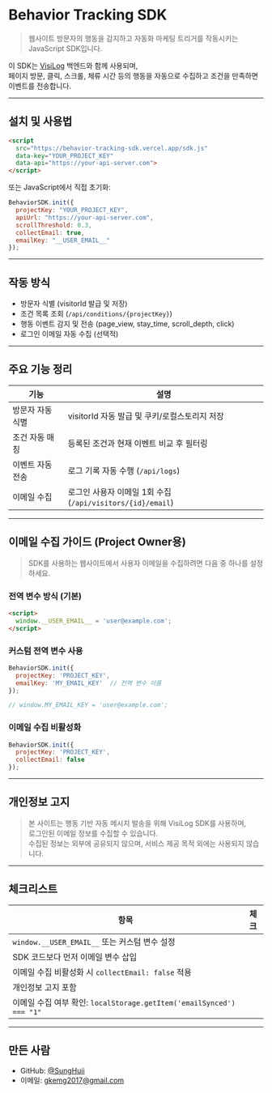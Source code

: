 # Behavior Tracking SDK

> 웹사이트 방문자의 행동을 감지하고 자동화 마케팅 트리거를 작동시키는 JavaScript SDK입니다.

이 SDK는 [VisiLog](https://github.com/SungHuii/sdk-behavior-trigger-mvp) 백엔드와 함께 사용되며,  
페이지 방문, 클릭, 스크롤, 체류 시간 등의 행동을 자동으로 수집하고 조건을 만족하면 이벤트를 전송합니다.

---

## 설치 및 사용법

```html
<script 
  src="https://behavior-tracking-sdk.vercel.app/sdk.js" 
  data-key="YOUR_PROJECT_KEY" 
  data-api="https://your-api-server.com">
</script>
```

또는 JavaScript에서 직접 초기화:

```js
BehaviorSDK.init({
  projectKey: "YOUR_PROJECT_KEY",
  apiUrl: "https://your-api-server.com",
  scrollThreshold: 0.3,
  collectEmail: true,
  emailKey: "__USER_EMAIL__"
});
```

---

## 작동 방식

- 방문자 식별 (visitorId 발급 및 저장)
- 조건 목록 조회 (`/api/conditions/{projectKey}`)
- 행동 이벤트 감지 및 전송 (page_view, stay_time, scroll_depth, click)
- 로그인 이메일 자동 수집 (선택적)

---

## 주요 기능 정리

| 기능            | 설명 |
|------------------|------|
| 방문자 자동 식별 | visitorId 자동 발급 및 쿠키/로컬스토리지 저장 |
| 조건 자동 매칭   | 등록된 조건과 현재 이벤트 비교 후 필터링 |
| 이벤트 자동 전송 | 로그 기록 자동 수행 (`/api/logs`) |
| 이메일 수집      | 로그인 사용자 이메일 1회 수집 (`/api/visitors/{id}/email`) |

---

## 이메일 수집 가이드 (Project Owner용)

> SDK를 사용하는 웹사이트에서 사용자 이메일을 수집하려면 다음 중 하나를 설정하세요.

### 전역 변수 방식 (기본)

```html
<script>
  window.__USER_EMAIL__ = 'user@example.com';
</script>
```

### 커스텀 전역 변수 사용

```js
BehaviorSDK.init({
  projectKey: 'PROJECT_KEY',
  emailKey: 'MY_EMAIL_KEY'  // 전역 변수 이름
});

// window.MY_EMAIL_KEY = 'user@example.com';
```

### 이메일 수집 비활성화

```js
BehaviorSDK.init({
  projectKey: 'PROJECT_KEY',
  collectEmail: false
});
```

---

## 개인정보 고지

> 본 사이트는 행동 기반 자동 메시지 발송을 위해 VisiLog SDK를 사용하며,  
> 로그인된 이메일 정보를 수집할 수 있습니다.  
> 수집된 정보는 외부에 공유되지 않으며, 서비스 제공 목적 외에는 사용되지 않습니다.

---

## 체크리스트

| 항목 | 체크 |
| --- | --- |
|  `window.__USER_EMAIL__` 또는 커스텀 변수 설정 |
|  SDK 코드보다 먼저 이메일 변수 삽입 |
|  이메일 수집 비활성화 시 `collectEmail: false` 적용 |
|  개인정보 고지 포함 |
|  이메일 수집 여부 확인: `localStorage.getItem('emailSynced') === "1"` |

---

## 만든 사람

- GitHub: [@SungHuii](https://github.com/SungHuii)
- 이메일: gkemg2017@gmail.com
